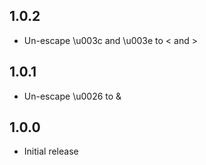 ## 1.0.2

* Un-escape \u003c and \u003e to < and >

## 1.0.1

* Un-escape \u0026 to &

## 1.0.0

 * Initial release
